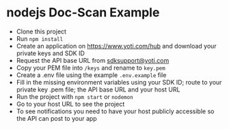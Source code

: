 # nodejs Doc-Scan Example

- Clone this project
- Run `npm install`
- Create an application on https://www.yoti.com/hub and download your private keys and SDK ID
- Request the API base URL from sdksupport@yoti.com
- Copy your PEM file into `/keys` and rename to `key.pem`
- Create a .env file using the example `.env.example` file
- Fill in the missing environment variables using your SDK ID; route to your private key .pem file; the API base URL and your host URL
- Run the project with `npm start` or `nodemon`
- Go to your host URL to see the project
- To see notifications you need to have your host publicly accessible so the API can post to your app
